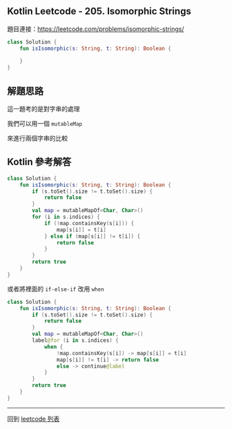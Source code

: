 ## Kotlin Leetcode - 205. Isomorphic Strings

題目連接：<https://leetcode.com/problems/isomorphic-strings/>

```kotlin
class Solution {
    fun isIsomorphic(s: String, t: String): Boolean {
        
    }
}
```

## 解題思路

這一題考的是對字串的處理

我們可以用一個 `mutableMap`

來進行兩個字串的比較

## Kotlin 參考解答

```kotlin
class Solution {
    fun isIsomorphic(s: String, t: String): Boolean {
        if (s.toSet().size != t.toSet().size) {
            return false
        }
        val map = mutableMapOf<Char, Char>()
        for (i in s.indices) {
            if (!map.containsKey(s[i])) {
                map[s[i]] = t[i]
            } else if (map[s[i]] != t[i]) {
                return false
            }
        }
        return true
    }
}
```

或者將裡面的 `if-else-if` 改用 `when`

```kotlin
class Solution {
    fun isIsomorphic(s: String, t: String): Boolean {
        if (s.toSet().size != t.toSet().size) {
            return false
        }
        val map = mutableMapOf<Char, Char>()
        label@for (i in s.indices) {
            when {
                !map.containsKey(s[i]) -> map[s[i]] = t[i]
                map[s[i]] != t[i] -> return false
                else -> continue@label
            }
        }
        return true
    }
}
```


------

回到 [leetcode 列表](index.md)

